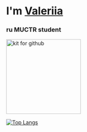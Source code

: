 <h1 text-align: center>I'm <a href="https://t.me/vlrriiii" target="_blank">Valeriia</a></h1>

<h3 text-align: center>ru MUCTR student</h3>

<img src="https://i.pinimg.com/736x/83/7c/20/837c2003591cb7e14745ebb356fc030a.jpg" alt="kit for github" weight=100 height=200>

<!---Для компактной версии-->
[![Top Langs](https://github-readme-stats.vercel.app/api/top-langs/?username=meta6a6y&layout=compact)](https://github.com/anuraghazra/github-readme-stats)
